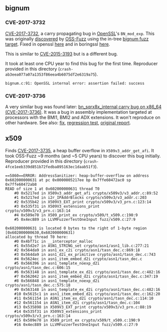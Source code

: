 
## bignum
### CVE-2017-3732
[CVE-2017-3732](https://www.openssl.org/news/secadv/20170126.txt),
a carry propagating bug in [OpenSSL](https://www.openssl.org/)'s `BN_mod_exp`.
This was originally
[discovered](https://bugs.chromium.org/p/oss-fuzz/issues/detail?id=407)
by [OSS-Fuzz](https://github.com/google/oss-fuzz)
using the in-tree
[bignum fuzz target](https://github.com/openssl/openssl/blob/OpenSSL_1_1_0-stable/fuzz/bignum.c).
Fixed in openssl
[here](https://github.com/openssl/openssl/commit/3f4bcf5bb664b47ed369a70b99fac4e0ad141bb3)
and in boringssl
[here](https://github.com/google/boringssl/commit/d103616db14ca9587f074efaf9f09a48b8ca80cb).

This is similar to
[CVE-2015-3193](https://blog.fuzzing-project.org/31-Fuzzing-Math-miscalculations-in-OpenSSLs-BN_mod_exp-CVE-2015-3193.html)
but is a different bug.

It took at least one CPU year to find this bug for the first time.
Reproducer provided in this directory (`crash-ab3eea077a07a1353f86eea4b6075df2e6319a75`).

```
bignum.c:91: OpenSSL internal error: assertion failed: success
```

### CVE-2017-3736

A very similar bug was found later:
[bn_sqrx8x_internal carry bug on x86_64 (CVE-2017-3736)](https://www.openssl.org/news/secadv/20171102.txt). 
It was a bug in assembly implementation targeted at processors with the BMI1, BMI2 and ADX extensions.
It won't reproduce on other hardware. See also:
[fix](https://github.com/openssl/openssl/commit/668a709a8d7ea374ee72ad2d43ac72ec60a80eee),
[regression test](https://github.com/openssl/openssl/commit/420b88cec8c6f7c67fad07bf508dcccab094f134),
[original report](https://bugs.chromium.org/p/oss-fuzz/issues/detail?id=2905).

## x509

Finds [CVE-2017-3735](https://www.openssl.org/news/secadv/20170828.txt), a heap buffer overflow in `X509v3_addr_get_afi`.
It took OSS-Fuzz ~9 months (and ~5 CPU years) to discover this bug initially.
Reproducer provided in this directory (`crash-4fce1eeb339d851b72fedba895163ec1daab51f3`).

```
==5860==ERROR: AddressSanitizer: heap-buffer-overflow on address 0x602000000631 at pc 0x0000005217ee bp 0x7ffe60472ac0 sp 0x7ffe60472ab8
READ of size 1 at 0x602000000631 thread T0
    #0 0x5217ed in X509v3_addr_get_afi crypto/x509v3/v3_addr.c:89:52
    #1 0x5217ed in i2r_IPAddrBlocks crypto/x509v3/v3_addr.c:203
    #2 0x535b42 in X509V3_EXT_print crypto/x509v3/v3_prn.c:123:14
    #3 0x535f31 in X509V3_extensions_print crypto/x509v3/v3_prn.c:163:14
    #4 0x509e70 in X509_print_ex crypto/x509/t_x509.c:190:9
    #5 0x4ec889 in LLVMFuzzerTestOneInput fuzz/x509.c:27:9

0x602000000631 is located 0 bytes to the right of 1-byte region [0x602000000630,0x602000000631)
allocated by thread T0 here:
    #0 0x4bf71c in __interceptor_malloc
    #1 0x55d2e7 in ASN1_STRING_set crypto/asn1/asn1_lib.c:277:21
    #2 0x564da9 in asn1_ex_c2i crypto/asn1/tasn_dec.c:869:18
    #3 0x564da9 in asn1_d2i_ex_primitive crypto/asn1/tasn_dec.c:743
    #4 0x5624ec in asn1_item_embed_d2i crypto/asn1/tasn_dec.c
    #5 0x566396 in asn1_template_noexp_d2i crypto/asn1/tasn_dec.c:606:15
    #6 0x563148 in asn1_template_ex_d2i crypto/asn1/tasn_dec.c:482:16
    #7 0x562042 in asn1_item_embed_d2i crypto/asn1/tasn_dec.c:347:19
    #8 0x566848 in asn1_template_noexp_d2i crypto/asn1/tasn_dec.c:575:18
    #9 0x563148 in asn1_template_ex_d2i crypto/asn1/tasn_dec.c:482:16
    #10 0x5615c1 in asn1_item_embed_d2i crypto/asn1/tasn_dec.c:162:20
    #11 0x561154 in ASN1_item_ex_d2i crypto/asn1/tasn_dec.c:114:10
    #12 0x561154 in ASN1_item_d2i crypto/asn1/tasn_dec.c:104
    #13 0x535898 in X509V3_EXT_print crypto/x509v3/v3_prn.c:88:19
    #14 0x535f31 in X509V3_extensions_print crypto/x509v3/v3_prn.c:163:14
    #15 0x509e70 in X509_print_ex crypto/x509/t_x509.c:190:9
    #16 0x4ec889 in LLVMFuzzerTestOneInput fuzz/x509.c:27:9
```
